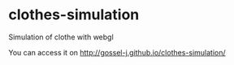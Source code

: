 # clothes-simulation
Simulation of clothe with webgl

You can access it on http://gossel-j.github.io/clothes-simulation/
